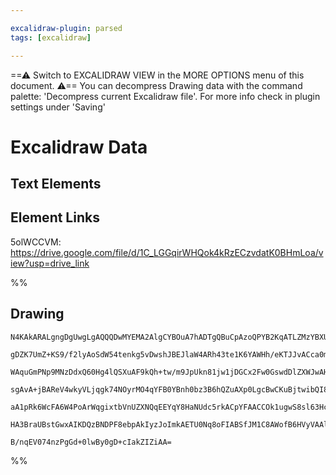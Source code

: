 ```yaml
---

excalidraw-plugin: parsed
tags: [excalidraw]

---
```

==⚠  Switch to EXCALIDRAW VIEW in the MORE OPTIONS menu of this document. ⚠== You can decompress Drawing data with the command palette: 'Decompress current Excalidraw file'. For more info check in plugin settings under 'Saving'



# Excalidraw Data

## Text Elements
## Element Links
5olWCCVM: https://drive.google.com/file/d/1C_LGGqirWHQok4kRzECzvdatK0BHmLoa/view?usp=drive_link

%%
## Drawing
```compressed-json
N4KAkARALgngDgUwgLgAQQQDwMYEMA2AlgCYBOuA7hADTgQBuCpAzoQPYB2KqATLZMzYBXUtiRoIACyhQ4zZAHoFAc0JRJQgEYA6bGwC2CgF7N6hbEcK4OCtptbErHALRY8RMpWdx8Q1TdIEfARcZgRmBShcZQUebQAObQBmGjoghH0EDihmbgBtcDBQMBKIEm4IAFY2fAB1AGF6gDUAWVSSyFhECozNBGJiXE1g9tLMbmcAdgAGSe0eSv5SmAnJ

gDZK7UmZ+KS9/f2lyAoSdW54tenkg5vDwshJBEJlaW4ARh43te1K6YAWHh/eKTJJvACca0mfyOEGsyhGaGmMOYUFIbAA1gh6jU2KQKgBiN4IIlE0aQTS4bDo5RooQcYjY/C4iqo6zMOC4QLZMkQABmhHw+AAyrAEehBB4eSi0ZjaqdJNw+PcINKMQgRTAxSqauUYbSXhxwrk0G8YWwOdg1CsTdMkcqacI4ABJYjG1B5AC6MN55EyLu4HCEgphhHp

WAquGmPNp9MNzDdxQ60Hg4lQSXuAF9kQh+tw/m9JpUkn81jw1jDGCx2Fw0GswdDlZXWJwAHKcMTvN5fSYFwum5WEZgAEXSUFzaF5BDCMM0wnpAFFgplsm7PTChHBBmPiO8odNfl23klJvF+0miBx0RVpLJ5EoyIRGNplGw2PCELoDAp+cEFMQFG89QAPoADIAOJgQAjoQpC1AAEgAihifzogASkY871EY9BbgA0tMABCcH6CBbC4AoZgIBQAD8Qj

sgAvA+jBAReV4wkyVLjqgk74NOyrMO4qYFB0YBnh0bz3B6hQZuAXp0LgcBwCKuBjtwibQI8mQVEQLxQKMDCEFRBGUtSMYMjieISPivI2bZ+nYCIXJQE6Y76CKMpYhZBIksSSBLBADmkE5LkZMZVIOnS5lMpZ6Cshw7Kclken+YFwWuQAYgKwqiqm2qSiljlJSFbmomqcrEGcaBKqUqVFa57lqhqWoSrqhQBYV2TFahwgGka7wFUFdUZAA8haVrvL

aA1pRk6WcFA6W4PoArWqgixtbVnUZXNQqEEYqY8HaNUdc5rkACpYFAACCOk1ugwS8sl63HcVymkFdQVsBQjy4DuaCBsGT2DZtGTzvSl0fV9IS/egnJolQU1Dfo4Nw6dKYVGZ+kCWigoABrcIWVx/D2ax/MWYIfPEYLxP5WM1PgACa5y2to0xgpUaxJJUPCfIC/z+UYr76GpjYEEIqZXGzJPTOmJRZoD036N1kVxm6EAY/5NIkDte2KodkCa8QIoI

HA3BraUBstGwxAIKDQzBNDPF8ebpAkIyzJoImkAETU0Nq8oFIABSfJM1C8AWofB6HVyVAAlDyqEIMoQacuj/u4EHSRIrwmcRznqDR3H0kI9kDWYqNUDVm6/34P5PqLQgCdhi7HDKMLSZZHbXGomLMLYEQJtoN3CAwhw9fcEPZpCFAF6pkPRdtXYABWCDYDkQqj3AlvW7bwxcY7w9tZSFeMKdr74G3pRdLlYTBKv1Y8g5KIGKj3R/UGNfKhxmIO1O

B/nqEV074nzPgGd+0lwBy0gD+cIakZIZiAA=
```
%%